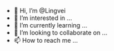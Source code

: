 - 👋 Hi, I’m @Lingvei
- 👀 I’m interested in ...
- 🌱 I’m currently learning ...
- 💞️ I’m looking to collaborate on ...
- 📫 How to reach me ...

<!---
Lingvei/Lingvei is a ✨ special ✨ repository because its `README.md` (this file) appears on your GitHub profile.
You can click the Preview link to take a look at your changes.
--->
